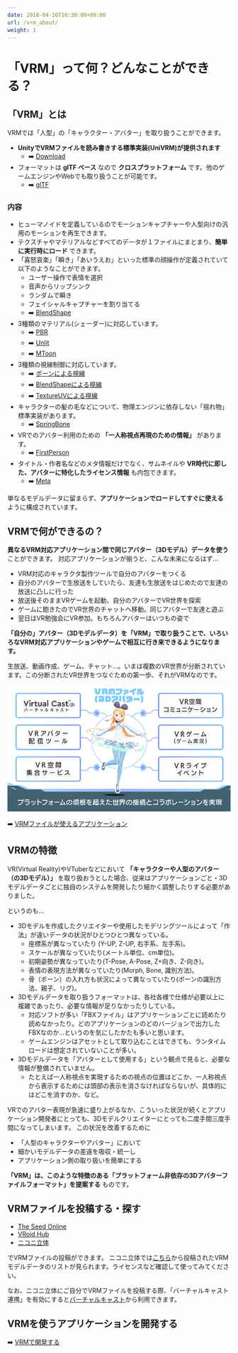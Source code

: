 ```yaml
---
date: 2018-04-16T16:30:00+09:00
url: /vrm_about/
weight: 1
---
```


# 「VRM」って何？どんなことができる？

## 「VRM」とは

VRMでは「人型」の「キャラクター・アバター」を取り扱うことができます。

- **UnityでVRMファイルを読み書きする標準実装(UniVRM)が提供されます**
	- ➡️ [Download](https://github.com/vrm-c/UniVRM/releases)
- フォーマットは **glTF ベース** なので **クロスプラットフォーム** です。他のゲームエンジンやWebでも取り扱うことが可能です。
	- ➡️ [glTF](https://www.khronos.org/gltf/)

### 内容

* ヒューマノイドを定義しているのでモーションキャプチャーや人型向けの汎用のモーションを再生できます。
* テクスチャやマテリアルなどすべてのデータが１ファイルにまとまり、**簡単に実行時にロード** できます。
* 「喜怒哀楽」「瞬き」「あいうえお」といった標準の顔操作が定義されていて以下のようなことができます。
	- ユーザー操作で表情を選択
	- 音声からリップシンク
	- ランダムで瞬き
	- フェイシャルキャプチャーを割り当てる 
	- ➡️ [BlendShape](/univrm/blendshape/univrm_blendshape)
* 3種類のマテリアル(シェーダー)に対応しています。
	- ➡️ [PBR](/univrm/shaders/univrm_standard)
	- ➡️ [Unlit](/univrm/shaders/univrm_unlit)
	- ➡️ [MToon](/univrm/shaders/shader_mtoon)
* 3種類の視線制御に対応しています。
	- ➡️ [ボーンによる視線](/univrm/lookat/lookat_bone)
	- ➡️ [BlendShapeによる視線](/univrm/lookat/lookat_blendshape)
	- ➡️ [TextureUVによる視線](/univrm/lookat/lookat_uv)
* キャラクターの髪の毛などについて、物理エンジンに依存しない「揺れ物」標準実装があります。
	- ➡️ [SpringBone](/univrm/springbone/univrm_secondary)
* VRでのアバター利用のための **「一人称視点再現のための情報」** があります。
	- ➡️ [FirstPerson](/univrm/firstperson/univrm_firstperson)
* タイトル・作者名などのメタ情報だけでなく、サムネイルや **VR時代に即した、アバターに特化したライセンス情報** も内包できます。
	- ➡️ [Meta](/vrm/vrm_meta)

単なるモデルデータに留まらず、**アプリケーションでロードしてすぐに使える** ように構成されています。

## VRMで何ができるの？

**異なるVRM対応アプリケーション間で同じアバター（3Dモデル）データを使う** ことができます。
対応アプリケーションが揃うと、こんな未来になるはず…

* VRM対応のキャラクタ製作ツールで自分のアバターをつくる
* 自分のアバターで生放送をしていたら、友達も生放送をはじめたので友達の放送に凸しに行った
* 放送後そのままVRゲームを起動、自分のアバターでVR世界を探索
* ゲームに飽きたのでVR世界のチャットへ移動。同じアバターで友達と遊ぶ
* 翌日はVR勉強会にVR参加。もちろんアバターはいつもの姿で

**「自分の」アバター（3Dモデルデータ）を「VRM」で取り扱うことで、いろいろなVRM対応アプリケーションやゲームで相互に行き来できるようになります。**

生放送、動画作成、ゲーム、チャット…。いまは複数のVR世界が分断されています。この分断されたVR世界をつなぐための第一歩、それがVRMなのです。

![VRM applications](/images/vrm/VRM_WorldConnect_jp.png)


 ➡️ [VRMファイルが使えるアプリケーション](/vrm/vrm_applications)

## VRMの特徴

VR(Virtual Reality)やVTuberなどにおいて **「キャラクターや人型のアバター（の3Dモデル）」** を取り扱おうとした場合、従来はアプリケーションごと・3Dモデルデータごとに独自のシステムを開発したり細かく調整したりする必要がありました。

というのも…

* 3Dモデルを作成したクリエイターや使用したモデリングツールによって「作法」が違いデータの状況がひとつひとつ異なっている。
	* 座標系が異なっていたり (Y-UP, Z-UP, 右手系、左手系)。
	* スケールが異なっていたり(メートル単位、cm単位)。
	* 初期姿勢が異なっていたり(T-Pose, A-Pose, Z+向き、Z-向き)。
	* 表情の表現方法が異なっていたり(Morph, Bone, 識別方法)。
	* 骨（ボーン）の入れ方も状況によって異なっていたり(ボーンの識別方法、親子、リグ)。
* 3Dモデルデータを取り扱うフォーマットは、各社各様で仕様が必要以上に複雑であったり、必要な情報が足りなかったりしている。
	* 対応ソフトが多い「FBXファイル」はアプリケーションごとに読めたり読めなかったり。どのアプリケーションのどのバージョンで出力したFBXなのか…というのを気にしたかたも多いと思います。
	* ゲームエンジンはアセットとして取り込むことはできても、ランタイムロードは想定されていないことが多い。
* 3Dモデルデータを「アバターとして使用する」という観点で見ると、必要な情報が整備されていません。
	* たとえば一人称視点を実現するための視点の位置はどこか、一人称視点から表示するためには頭部の表示を消さなければならないが、具体的にはどこを消すのか、など。

VRでのアバター表現が急速に盛り上がるなか、こういった状況が続くとアプリケーション開発者にとっても、3Dモデルクリエイターにとっても二度手間三度手間になってしまいます。
この状況を改善するために

* 「人型のキャラクターやアバター」において
* 細かいモデルデータの差違を吸収・統一し
* アプリケーション側の取り扱いを簡単にする

**「VRM」は、このような特徴のある「プラットフォーム非依存の3Dアバターファイルフォーマット」を提案する** ものです。

## VRMファイルを投稿する・探す

* [The Seed Online](https://seed.online/)
* [VRoid Hub](https://hub.vroid.com/)
* [ニコニ立体](https://3d.nicovideo.jp/)

でVRMファイルの投稿ができます。
ニコニ立体では[こちら](https://3d.nicovideo.jp/search?word_type=tag&word=VRM)から投稿されたVRMモデルデータのリストが見られます。ライセンスなど確認して使ってみてください。

なお、ニコニ立体にご自分でVRMファイルを投稿する際、「バーチャルキャスト連携」を有効にすると[バーチャルキャスト](https://virtualcast.jp/)から利用できます。

## VRMを使うアプリケーションを開発する

 ➡️ [VRMで開発する](/vrm/vrm_development)
